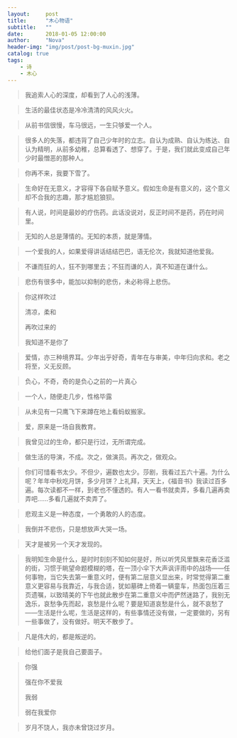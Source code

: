 ```yaml
---
layout:     post
title:      "木心物语"
subtitle:   ""
date:       2018-01-05 12:00:00
author:     "Nova"
header-img: "img/post/post-bg-muxin.jpg"
catalog: true
tags:
    - 诗
    - 木心
---
```




> 我追索人心的深度，却看到了人心的浅薄。



> 生活的最佳状态是冷冷清清的风风火火。



> 从前书信很慢，车马很远，一生只够爱一个人。



> 很多人的失落，都违背了自己少年时的立志。自认为成熟、自认为练达、自认为精明，从前多幼稚，总算看透了、想穿了。于是，我们就此变成自己年少时最憎恶的那种人。



> 你再不来，我要下雪了。



> 生命好在无意义，才容得下各自赋予意义。假如生命是有意义的，这个意义却不合我的志趣，那才尴尬狼狈。



> 有人说，时间是最妙的疗伤药。此话没说对，反正时间不是药，药在时间里。



> 无知的人总是薄情的。无知的本质，就是薄情。



> 一个爱我的人，如果爱得讲话结结巴巴，语无伦次，我就知道他爱我。



> 不谦而狂的人，狂不到哪里去；不狂而谦的人，真不知道在谦什么。



> 悲伤有很多中，能加以抑制的悲伤，未必称得上悲伤。



> 你这样吹过
>
> 清凉，柔和
>
> 再吹过来的
>
> 我知道不是你了



> 爱情，亦三种境界耳。少年出乎好奇，青年在与审美，中年归向求和。老之将至，义无反顾。



> 负心，不奇，奇的是负心之前的一片真心



> 一个人，随便走几步，性格毕露



> 从未见有一只鹰飞下来蹲在地上看蚂蚁搬家。



> 爱，原来是一场自我教育。



> 我曾见过的生命，都只是行过，无所谓完成。



> 做生活的导演，不成。次之，做演员。再次之，做观众。



> 你们可惜看书太少。不但少，遍数也太少。莎剧，我看过五六十遍。为什么呢？年年中秋吃月饼，多少月饼？上礼拜，天天上，《福音书》我读过百多遍。每次读都不一样，到老也不懂透的。有人一看书就卖弄，多看几遍再卖弄吧……多看几遍就不卖弄了。



> 悲观主义是一种态度，一个勇敢的人的态度。



> 我倒并不悲伤，只是想放声大哭一场。



> 天才是被另一个天才发现的。



> 我明知生命是什么，是时时刻刻不知如何是好，所以听凭风里飘来花香泛滥的街，习惯于眺望命题模糊的塔，在一顶小伞下大声讽评雨中的战场——任何事物，当它失去第一重意义时，便有第二层意义显出来，时常觉得第二重意义更容易与我靠近，与我合适，犹如墓碑上倚着一辆童车，热面包压着三页遗嘱，以致晴美的下午也就此散步在第二重意义中而俨然迷路了，我别无逸乐，哀愁争先而起，哀愁是什么呢？要是知道哀愁是什么，就不哀愁了——生活是什么呢，生活是这样的，有些事情还没有做，一定要做的，另有一些事做了，没有做好。明天不散步了。



> 凡是伟大的，都是叛逆的。



> 给他们面子是我自己要面子。



> 你强
>
> 强在你不爱我
>
> 我弱
>
> 弱在我爱你



> 岁月不饶人，我亦未曾饶过岁月。